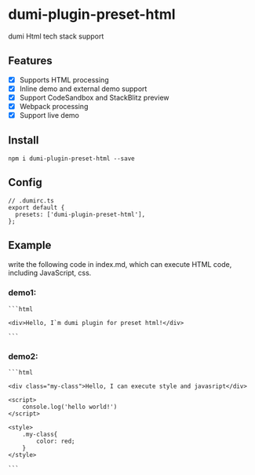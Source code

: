 # dumi-plugin-preset-html

dumi Html tech stack support

## Features

- [x] Supports HTML processing
- [x] Inline demo and external demo support
- [x] Support CodeSandbox and StackBlitz preview
- [x] Webpack processing
- [x] Support live demo

## Install

```
npm i dumi-plugin-preset-html --save
```

## Config

```
// .dumirc.ts
export default {
  presets: ['dumi-plugin-preset-html'],
};
```

## Example

write the following code in index.md, which can execute HTML code, including JavaScript, css.

### demo1:

````
```html

<div>Hello, I`m dumi plugin for preset html!</div>

```

````

### demo2:

````
```html

<div class="my-class">Hello, I can execute style and javasript</div>

<script>
    console.log('hello world!')
</script>

<style>
    .my-class{
        color: red;
    }
</style>

```
````